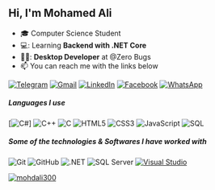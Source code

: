 ## Hi, I'm Mohamed Ali

- 🎓 Computer Science Student
- 💻: Learning **Backend with .NET Core**
- 👨‍💻: **Desktop Developer** at @Zero Bugs
- :mailbox: You can reach me with the links below

[![Telegram](https://img.shields.io/badge/-TELEGRAM-2CA5E0?style=flat-square&logo=telegram&logoColor=white)](https://t.me/Mohdali40)
[![Gmail](https://img.shields.io/badge/-GMAIL-D14836?style=flat-square&logo=gmail&logoColor=white)](mailto:mohdali30060@gmail.com)
[![LinkedIn](https://img.shields.io/badge/-LINKEDIN-0077B5?style=flat-square&logo=linkedin&logoColor=white)](https://www.linkedin.com/in/mohamed-ali-1a9a67242/)
[![Facebook](https://img.shields.io/badge/-Facebook-1877F2?style=flat-square&logo=facebook&logoColor=white)](https://www.facebook.com/profile.php?id=100009415157514&mibextid=JRoKGi)
[![WhatsApp](https://img.shields.io/badge/-WhatsApp-25D366?style=flat-square&logo=whatsapp&logoColor=white)](https://wa.me/qr/UNLGF5EH3J7XD1)


##### Languages I use

[![C#](https://img.shields.io/badge/-C%23-000000?style=flat&logo=c-sharp)]
![C++](https://img.shields.io/badge/-C++-000000?style=flat&logo=c%2B%2B)
![C](https://img.shields.io/badge/-C-000000?style=flat&logo=c)
![HTML5](https://img.shields.io/badge/-HTML5-000000?style=flat&logo=html5)
![CSS3](https://img.shields.io/badge/-CSS3-000000?style=flat&logo=css)
![JavaScript](https://img.shields.io/badge/-JavaScript-000000?style=flat&logo=javascript)
![SQL](https://img.shields.io/badge/-SQL-000000?style=flat&logo=postgresql)

##### Some of the technologies & Softwares I have worked with

![Git](https://img.shields.io/badge/-Git-222222?style=flat&logo=git&logoColor=F05032)
![GitHub](https://img.shields.io/badge/-GitHub-222222?style=flat&logo=github&logoColor=181717)
![.NET](https://img.shields.io/badge/-.NET-222222?style=flat&logo=.net&logoColor=white)
![SQL Server](https://img.shields.io/badge/-SQL%20Server-222222?style=flat&logo=microsoft-sql-server&logoColor=white)
[![Visual Studio](https://img.shields.io/badge/-VS-444444?style=flat&logo=visual-studio&logoColor=5C2D91)](https://github.com/microsoft/vscode)

<p align="left"> <a href="https://github.com/ryo-ma/github-profile-trophy"><img src="https://github-profile-trophy.vercel.app/?username=mohdali300" alt="mohdali300" /></a> </p>
